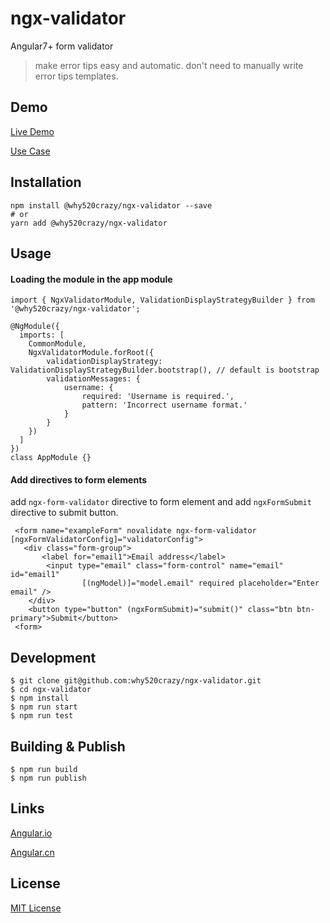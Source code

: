 # ngx-validator
Angular7+ form validator
>make error tips easy and automatic. don't need to manually write error tips templates.

## Demo
[Live Demo](https://why520crazy.github.io/ngx-validator/index.html)


[Use Case](https://worktile.com/signup?utm_source=w5c-ngx-validator)

## Installation

```
npm install @why520crazy/ngx-validator --save
# or
yarn add @why520crazy/ngx-validator
```
## Usage

#### Loading the module in the app module

```
import { NgxValidatorModule, ValidationDisplayStrategyBuilder } from '@why520crazy/ngx-validator';

@NgModule({
  imports: [
    CommonModule,
    NgxValidatorModule.forRoot({
        validationDisplayStrategy: ValidationDisplayStrategyBuilder.bootstrap(), // default is bootstrap
        validationMessages: {
            username: {
                required: 'Username is required.',
                pattern: 'Incorrect username format.'
            }
        }
    })
  ]
})
class AppModule {}
```

#### Add directives to form elements
add `ngx-form-validator` directive to form element and add `ngxFormSubmit` directive to submit button.

```
 <form name="exampleForm" novalidate ngx-form-validator [ngxFormValidatorConfig]="validatorConfig">
   <div class="form-group">
       <label for="email1">Email address</label>
        <input type="email" class="form-control" name="email" id="email1"
                [(ngModel)]="model.email" required placeholder="Enter email" />
    </div>
    <button type="button" (ngxFormSubmit)="submit()" class="btn btn-primary">Submit</button>
 <form>
```



## Development

```
$ git clone git@github.com:why520crazy/ngx-validator.git
$ cd ngx-validator
$ npm install
$ npm run start
$ npm run test
```

## Building & Publish
```
$ npm run build
$ npm run publish
```

## Links

[Angular.io](https://angular.io)

[Angular.cn](https://angular.cn)

## License

[MIT License](https://github.com/why520crazy/ngx-validator/blob/master/LICENSE)

